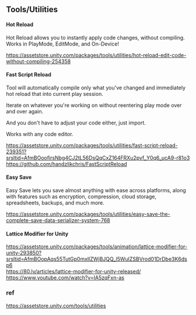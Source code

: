 ## Tools/Utilities

#### Hot Reload
Hot Reload allows you to instantly apply code changes, without compiling. Works in PlayMode, EditMode, and On-Device! 

https://assetstore.unity.com/packages/tools/utilities/hot-reload-edit-code-without-compiling-254358

#### Fast Script Reload
Tool will automatically compile only what you've changed and immediately hot reload that into current play session.

Iterate on whatever you're working on without reentering play mode over and over again.

And you don't have to adjust your code either, just import.

Works with any code editor.


https://assetstore.unity.com/packages/tools/utilities/fast-script-reload-239351?srsltid=AfmBOoofirsNbg4CJ2tL56DsQqCxZ164FRXu2pvf_Y0q6_ucA9-r81o3 \
https://github.com/handzlikchris/FastScriptReload

#### Easy Save
Easy Save lets you save almost anything with ease across platforms, along with features such as encryption, compression, cloud storage, spreadsheets, backups, and much more.


https://assetstore.unity.com/packages/tools/utilities/easy-save-the-complete-save-data-serializer-system-768


#### Lattice Modifier for Unity
https://assetstore.unity.com/packages/tools/animation/lattice-modifier-for-unity-293850?srsltid=AfmBOopAqs55TutGp0mxIlZWjBJQQ_l5WulZSBVrod01DrDbe3K6dsp6 \
https://80.lv/articles/lattice-modifier-for-unity-released/ \
https://www.youtube.com/watch?v=IA5zqFxn-as


### ref 
https://assetstore.unity.com/tools/utilities

